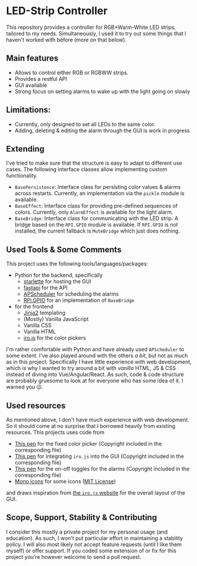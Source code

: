 # LED-Strip Controller

This repository provides a controller for RGB+Warm-White LED strips, tailored to my needs.
Simultaneously, I used it to try out some things that I haven't worked with before (more on that below).

## Main features

- Allows to control either RGB or RGBWW strips.
- Provides a restful API
- GUI available
- Strong focus on setting alarms to wake up with the light going on slowly

## Limitations:

- Currently, only designed to set all LEDs to the same color.
- Adding, deleting & editing the alarm through the GUI is work in progress

## Extending

I've tried to make sure that the structure is easy to adapt to different use cases.
The following interface classes allow implementing custom functionality.

- `BasePersistence`: Interface class for persisting color values & alarms across restarts. Currently, an implementation via the `pickle` module is available.
- `BaseEffect`: Interface class for providing pre-defined sequences of colors. Currently, only `AlarmEffect` is available for the light alarm.
- `BaseBridge`: Interface class for communicating with the LED strip. A bridge based on the `RPI.GPIO` module is available. If `RPI.GPIO` is not installed, the current fallback is `MuteBridge` which just does nothing.

## Used Tools & Some Comments

This project uses the following tools/languages/packages:

- Python for the backend, specifically
  - [starlette](https://www.starlette.io/) for hosting the GUI
  - [fastapi](https://fastapi.tiangolo.com) for the API
  - [APScheduler](https://apscheduler.readthedocs.io/) for scheduling the alarms
  - [RPi.GPIO](https://sourceforge.net/projects/raspberry-gpio-python/) for an implementation of `BaseBridge`
- for the frontend
  - [Jinja2](https://palletsprojects.com/p/jinja/) templating
  - (Mostly) Vanilla JavaScript
  - Vanilla CSS
  - Vanilla HTML
  - [iro.js](https://iro.js.org) for the color pickers

I'm rather comfortable with Python and have already used `APScheduler` to some extent.
I've also played around with the others _a bit_, but not as much as in this project.
Specifically I have little experience with web development, which is why I wanted to try around a bit with _vanilla_ HTML, JS & CSS instead of diving into Vue/Angular/React.
As such, code & code structure are probably gruesome to look at for everyone who has some idea of it.
I warned you 😉.

## Used resources

As mentioned above, I don't have much experience with web development.
So it should come at no surprise that I borrowed heavily from existing resources.
This projects uses code from

- [This pen](https://codepen.io/jkantner/pen/xxXmVKw) for the fixed color picker (Copyright included in the corresponding file)
- [This pen](https://codepen.io/rakujira/pen/WZOeNq) for integrating `iro.js` into the GUI (Copyright included in the corresponding file)
- [This pen](https://codepen.io/jkantner/pen/XEzWGr) for the on-off toggles for the alarms (Copyright included in the corresponding file)
- [Mono icons](https://icons.mono.company) for some icons ([MIT License](https://github.com/mono-company/mono-icons/blob/master/LICENSE.md))

and draws inspiration from [the `iro.js` website](https://github.com/jaames/iro.js) for the overall layout of the GUI.

## Scope, Support, Stability & Contributing

I consider this mostly a private project for my personal usage (and education).
As such, I won't put particular effort in maintaining a stability policy.
I will also most likely not accept feature requests (until I like them myself) or offer support.
If you coded some extension of or fix for this project you're however welcome to send a pull request.
